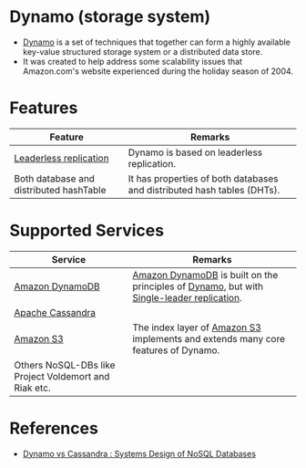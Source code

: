 # Dynamo (storage system)
- [Dynamo](https://en.wikipedia.org/wiki/Dynamo_(storage_system)) is a set of techniques that together can form a highly available key-value structured storage system or a distributed data store. 
- It was created to help address some scalability issues that Amazon.com's website experienced during the holiday season of 2004.

# Features

| Feature                                                               | Remarks                                                                 |
|-----------------------------------------------------------------------|-------------------------------------------------------------------------|
| [Leaderless replication](../4_Consistency&Replication/Replication.md) | Dynamo is based on leaderless replication.                              |
| Both database and distributed hashTable                               | It has properties of both databases and distributed hash tables (DHTs). |

# Supported Services

| Service                                                                            | Remarks                                                                                                                                                                                                         |
|------------------------------------------------------------------------------------|-----------------------------------------------------------------------------------------------------------------------------------------------------------------------------------------------------------------|
| [Amazon DynamoDB](../../2_AWS/6_DatabaseServices/AmazonDynamoDB/Readme.md) | [Amazon DynamoDB](../../2_AWS/6_DatabaseServices/AmazonDynamoDB/Readme.md) is built on the principles of [Dynamo](), but with [Single-leader replication](../4_Consistency&Replication/Replication.md). |
| [Apache Cassandra](../11_WideColumn-Databases/ApacheCasandra.md)                   |                                                                                                                                                                                                                 |
| [Amazon S3](../../2_AWS/7_StorageServices/3_S3ObjectStorage/Readme.md)     | The index layer of [Amazon S3](../../2_AWS/7_StorageServices/3_S3ObjectStorage/Readme.md) implements and extends many core features of Dynamo.                                                          |
| Others NoSQL-DBs like Project Voldemort and Riak etc.                              |                                                                                                                                                                                                                 |

# References
- [Dynamo vs Cassandra : Systems Design of NoSQL Databases](https://sujithjay.com/data-systems/dynamo-cassandra/)
